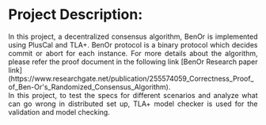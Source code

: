 # Project Description:
<p align= "Justify">
In this project, a decentralized consensus algorithm, BenOr is implemented using PlusCal and TLA+. BenOr protocol is a binary protocol which decides commit or abort for each instance. For more details about the algorithm, please refer the proof document in the following link
[BenOr Research paper link] (https://www.researchgate.net/publication/255574059_Correctness_Proof_of_Ben-Or's_Randomized_Consensus_Algorithm). <br>
In this project, to test the specs for different scenarios and analyze what can go wrong in distributed set up, TLA+ model checker is used for the validation and model checking.
</p>
